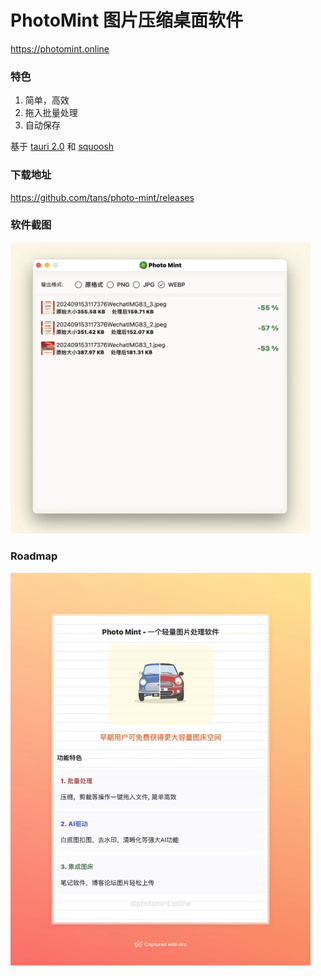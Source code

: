 # PhotoMint 图片压缩桌面软件

https://photomint.online

### 特色
1. 简单，高效
2. 拖入批量处理
3. 自动保存

基于 [tauri 2.0](https://tauri.app/) 和 [squoosh](https://github.com/jamsinclair/jSquash)

### 下载地址
https://github.com/tans/photo-mint/releases

### 软件截图

<img src="screenshot/photo-mint.webp" width="480px" />

### Roadmap

<img src="screenshot/site.webp" width="480px" />
